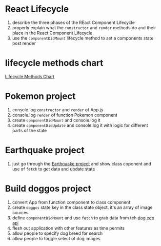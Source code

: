 # React Lifecycle

1. describe the three phases of the REact Component Lifecycle
2. properly explain what the `constructor` and `render` methods do and their place in the React Component Lifecycle
3. use the `componentDidMount` lifecycle method to set a components state post render

# lifecycle methods chart

[Lifecycle Methods Chart](http://projects.wojtekmaj.pl/react-lifecycle-methods-diagram/)

# Pokemon project

1. console.log `constructor` and `render` of App.js
2. console.log `render` of function Pokemon component
3. create `componentDidMount` and console.log it
4. create `componentDidUpdate` and console.log it with logic for different parts of the state

# Earthquake project

1. just go through the [Earthquake project](https://codesandbox.io/s/ry6p8j7qq4) and show class coponent and use of `fetch` to get data and update state

# Build doggos project

1. convert App from function component to class component
2. create `doggos` state key in the class state object. it's an array of image sources
3. define `componentDidMount` and use `fetch` to grab data from teh [dog ceo api](https://dog.ceo/api)
4. flesh out application with other features as time permits
5. allow people to specify dog breed for search
6. allow people to toggle select of dog images
